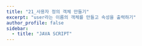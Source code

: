 ```yaml
---
title: "21_사용자 정의 객체 만들기"
excerpt: "user라는 이름의 객체를 만들고 속성을 출력하기"
author_profile: false
sidebar:
  - title: "JAVA SCRIPT"
---
```

<script src="https://gist.github.com/nyj001012/f3b744a746b315f8c936cdc667a735dd.js"></script>
